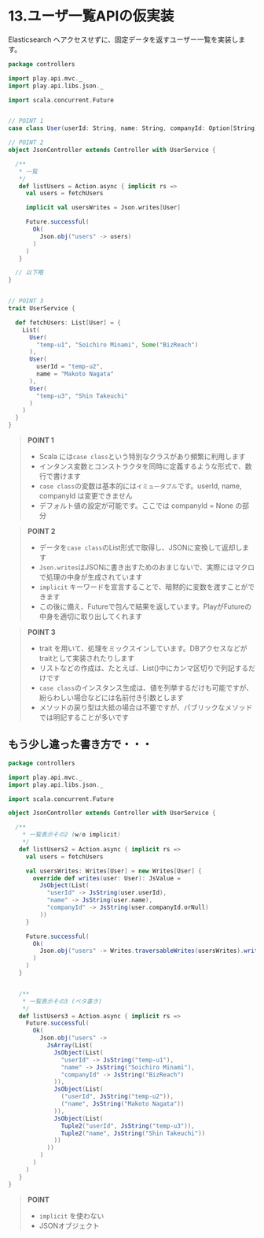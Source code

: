 # 13.ユーザ一覧APIの仮実装

Elasticsearch へアクセスせずに、固定データを返すユーザー一覧を実装します。

```scala
package controllers

import play.api.mvc._
import play.api.libs.json._

import scala.concurrent.Future


// POINT 1
case class User(userId: String, name: String, companyId: Option[String] = None)

// POINT 2
object JsonController extends Controller with UserService {

  /**
   * 一覧
   */
   def listUsers = Action.async { implicit rs =>
     val users = fetchUsers

     implicit val usersWrites = Json.writes[User]

     Future.successful(
       Ok(
         Json.obj("users" -> users)
       )
     )
   }

  // 以下略
}


// POINT 3
trait UserService {

  def fetchUsers: List[User] = {
    List(
      User(
        "temp-u1", "Soichiro Minami", Some("BizReach")
      ),
      User(
        userId = "temp-u2",
        name = "Makoto Nagata"
      ),
      User(
        "temp-u3", "Shin Takeuchi"
      )
    )
  }
}

```

> **POINT 1**
> * Scala には`case class`という特別なクラスがあり頻繁に利用します
> * インタンス変数とコンストラクタを同時に定義するような形式で、数行で書けます
> * `case class`の変数は基本的には`イミュータブル`です。userId, name, companyId は変更できません
> * デフォルト値の設定が可能です。ここでは companyId = None の部分

> **POINT 2**
> * データを`case class`のList形式で取得し、JSONに変換して返却します
> * `Json.writes`はJSONに書き出すためのおまじないで、実際にはマクロで処理の中身が生成されています
> * `implicit` キーワードを宣言することで、暗黙的に変数を渡すことができます
> * この後に備え、Futureで包んで結果を返しています。PlayがFutureの中身を適切に取り出してくれます

> **POINT 3**
> * trait を用いて、処理をミックスインしています。DBアクセスなどがtraitとして実装されたりします
> * リストなどの作成は、たとえば、List()中にカンマ区切りで列記するだけです
> * `case class`のインスタンス生成は、値を列挙するだけも可能ですが、紛らわしい場合などには名前付き引数とします
> * メソッドの戻り型は大抵の場合は不要ですが、パブリックなメソッドでは明記することが多いです


## もう少し違った書き方で・・・

```scala
package controllers

import play.api.mvc._
import play.api.libs.json._

import scala.concurrent.Future

object JsonController extends Controller with UserService {

  /**
    * 一覧表示その2 (w/o implicit)
    */
   def listUsers2 = Action.async { implicit rs =>
     val users = fetchUsers

     val usersWrites: Writes[User] = new Writes[User] {
       override def writes(user: User): JsValue =
         JsObject(List(
           "userId" -> JsString(user.userId),
           "name" -> JsString(user.name),
           "companyId" -> JsString(user.companyId.orNull)
         ))
     }

     Future.successful(
       Ok(
         Json.obj("users" -> Writes.traversableWrites(usersWrites).writes(users))
       )
     )
   }


   /**
    * 一覧表示その3 (ベタ書き)
    */
   def listUsers3 = Action.async { implicit rs =>
     Future.successful(
       Ok(
         Json.obj("users" ->
           JsArray(List(
             JsObject(List(
               "userId" -> JsString("temp-u1"),
               "name" -> JsString("Soichiro Minami"),
               "companyId" -> JsString("BizReach")
             )),
             JsObject(List(
               ("userId", JsString("temp-u2")),
               ("name", JsString("Makoto Nagata"))
             )),
             JsObject(List(
               Tuple2("userId", JsString("temp-u3")),
               Tuple2("name", JsString("Shin Takeuchi"))
             ))
           ))
         )
       )
     )
   }
}

```

> **POINT**
> * `implicit` を使わない
> * JSONオブジェクト
